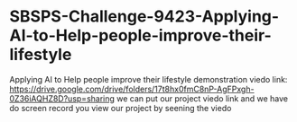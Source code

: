 # SBSPS-Challenge-9423-Applying-AI-to-Help-people-improve-their-lifestyle
Applying AI to Help people improve their lifestyle
demonstration viedo link: https://drive.google.com/drive/folders/17t8hx0fmC8nP-AgFPxgh-0Z36iAQHZ8D?usp=sharing
we can put our project viedo link and we have do screen record you view our project by seening the viedo 
